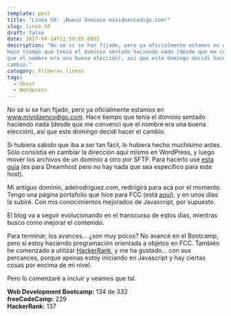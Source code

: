 ```yaml
---
template: post
title: "Línea 58: ¡Nuevo dominio mividaencodigo.com!"
slug: linea-58
draft: false
date: 2017-04-24T11:59:05.000Z
description: "No sé si se han fijado, pero ya oficialmente estamos en www.mividaencodigo.com.
Hace tiempo que tenía el dominio sentado haciendo nada (desde que me convencí
que el nombre era una buena elección), así que este domingo decidí hacer el
cambio."
category: Primeras líneas
tags:
  - Ghost
  - Wordpress
---
```

No sé si se han fijado, pero ya oficialmente estamos en www.mividaencodigo.com. Hace tiempo que tenía el dominio sentado haciendo nada (desde que me convencí que el nombre era una buena elección), así que este domingo decidí hacer el cambio.

 Si hubiera sabido que iba a ser tan fácil, lo hubiera hecho muchísimo antes. Sólo consistía en cambiar la dirección aquí mismo en WordPress, y luego mover los archivos de un dominio a otro por SFTP. Para hacerlo usé [esta guía](https://help.dreamhost.com/hc/en-us/articles/214580498-How-do-I-change-the-WordPress-Site-URL-) (es para Dreamhost pero no hay nada que sea específico para este host).

 Mi antiguo dominio, adelrodriguez.com, redirigirá para acá por el momento. Tengo una página portafolio que hice para FCC (está [aquí](http://codepen.io/adelrodriguez/full/KWBOea/)), y en unos días la subiré. Con mis conocimientos mejorados de Javascript, por supuesto.

 El blog va a seguir evolucionando en el transcurso de estos días, mientras busco como mejorar el contenido.

 Para terminar, los avances… ¿son muy pocos? No avancé en el Bootcamp, pero si estoy haciendo programación orientada a objetos en FCC. También he comenzado a utilizar [HackerRank](https://www.hackerrank.com), y me ha gustado… con sus percances, porque apenas estoy iniciando en Javascript y hay ciertas cosas por encima de mi nivel.

 Pero lo comenzaré a incluir y veamos que tal.

 **Web Development Bootcamp:** 134 de 332  
 **freeCodeCamp:** 229  
 **HackerRank:** 137

 